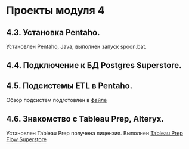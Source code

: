 # Проекты модуля 4

## 4.3. Установка Pentaho.
Установлен Pentaho, Java, выполнен запуск spoon.bat.
## 4.4. Подключение к БД Postgres Superstore. 
## 4.5. Подсистемы ETL в Pentaho.
Обзор подсистем подготовлен в [файле](./ETL_sub.txt) 
## 4.6. Знакомство с Tableau Prep, Alteryx.
Установлен Tableau Prep получена лицензия. 
Выполнен [Tableau Prep Flow Superstore](./tableau_prep_flow_superstore_postgres.tfl)

